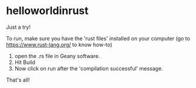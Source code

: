 # helloworldinrust
Just a try!

To run, make sure you have the 'rust files' installed on your computer (go to https://www.rust-lang.org/ to know how-to)

1) open the .rs file in Geany software.
2) Hit Build
3) Now click on run after the 'compilation successful' message.

That's all!
